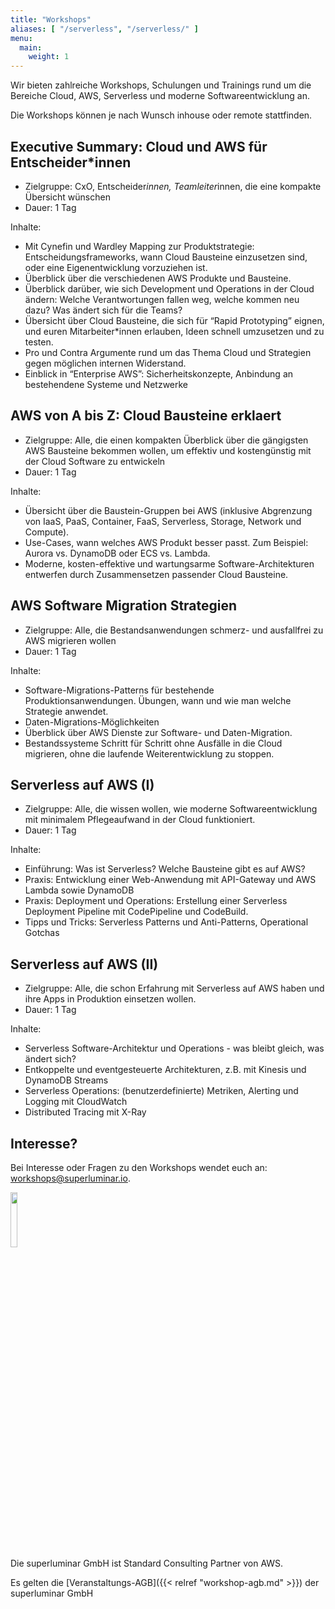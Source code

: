 ```yaml
---
title: "Workshops"
aliases: [ "/serverless", "/serverless/" ]
menu:
  main:
    weight: 1
---
```


Wir bieten zahlreiche Workshops, Schulungen und Trainings rund um die Bereiche Cloud, AWS, Serverless und moderne Softwareentwicklung an. 

Die Workshops können je nach Wunsch inhouse oder remote stattfinden.

## Executive Summary: Cloud und AWS für Entscheider*innen

- Zielgruppe: CxO, Entscheider*innen, Teamleiter*innen, die eine kompakte Übersicht wünschen
- Dauer: 1 Tag

Inhalte:

- Mit Cynefin und Wardley Mapping zur Produktstrategie: Entscheidungsframeworks, wann Cloud Bausteine einzusetzen sind, oder eine Eigenentwicklung vorzuziehen ist.
- Überblick über die verschiedenen AWS Produkte und Bausteine.
- Überblick darüber, wie sich Development und Operations in der Cloud ändern: Welche Verantwortungen fallen weg, welche kommen neu dazu? Was ändert sich für die Teams?
- Übersicht über Cloud Bausteine, die sich für “Rapid Prototyping” eignen, und euren Mitarbeiter\*innen erlauben, Ideen schnell umzusetzen und zu testen.
- Pro und Contra Argumente rund um das Thema Cloud und Strategien gegen möglichen internen Widerstand.
- Einblick in “Enterprise AWS”: Sicherheitskonzepte, Anbindung an bestehendene Systeme und Netzwerke

## AWS von A bis Z: Cloud Bausteine erklaert

- Zielgruppe: Alle, die einen kompakten Überblick über die gängigsten AWS Bausteine bekommen wollen, um effektiv und kostengünstig mit der Cloud Software zu entwickeln
- Dauer: 1 Tag

Inhalte:

- Übersicht über die Baustein-Gruppen bei AWS (inklusive Abgrenzung von IaaS, PaaS, Container, FaaS, Serverless, Storage, Network und Compute).
- Use-Cases, wann welches AWS Produkt besser passt. Zum Beispiel: Aurora vs. DynamoDB oder ECS vs. Lambda.
- Moderne, kosten-effektive und wartungsarme Software-Architekturen entwerfen durch Zusammensetzen passender Cloud Bausteine.

## AWS Software Migration Strategien

- Zielgruppe: Alle, die Bestandsanwendungen schmerz- und ausfallfrei zu AWS migrieren wollen
- Dauer: 1 Tag

Inhalte:

- Software-Migrations-Patterns für bestehende Produktionsanwendungen. Übungen, wann und wie man welche Strategie anwendet.
- Daten-Migrations-Möglichkeiten
- Überblick über AWS Dienste zur Software- und Daten-Migration.
- Bestandssysteme Schritt für Schritt ohne Ausfälle in die Cloud migrieren, ohne die laufende Weiterentwicklung zu stoppen.

## Serverless auf AWS (I)

- Zielgruppe: Alle, die wissen wollen, wie moderne Softwareentwicklung mit minimalem Pflegeaufwand in der Cloud funktioniert.
- Dauer: 1 Tag

Inhalte:

- Einführung: Was ist Serverless? Welche Bausteine gibt es auf AWS?
- Praxis: Entwicklung einer Web-Anwendung mit API-Gateway und AWS Lambda sowie DynamoDB
- Praxis: Deployment und Operations: Erstellung einer Serverless Deployment Pipeline mit CodePipeline und CodeBuild.
- Tipps und Tricks: Serverless Patterns und Anti-Patterns, Operational Gotchas

## Serverless auf AWS (II)

- Zielgruppe: Alle, die schon Erfahrung mit Serverless auf AWS haben und ihre Apps in Produktion einsetzen wollen.
- Dauer: 1 Tag

Inhalte:

- Serverless Software-Architektur und Operations - was bleibt gleich, was ändert sich?
- Entkoppelte und eventgesteuerte Architekturen, z.B. mit Kinesis und DynamoDB Streams
- Serverless Operations: (benutzerdefinierte) Metriken, Alerting und Logging mit CloudWatch
- Distributed Tracing mit X-Ray

## Interesse?
 
Bei Interesse oder Fragen zu den Workshops wendet euch an: [workshops@superluminar.io](mailto:workshops@superluminar.io).

<img src="/img/aws-consulting-partner.png" style="width: 15%"><br>
Die superluminar GmbH ist Standard Consulting Partner von AWS.

Es gelten die [Veranstaltungs-AGB]({{< relref "workshop-agb.md" >}}) der superluminar GmbH
